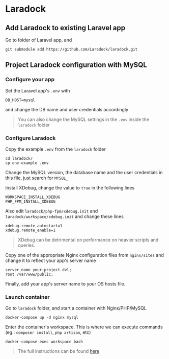 # Laradock

## Add Laradock to existing Laravel app

Go to folder of Laravel app, and
```
git submodule add https://github.com/Laradock/laradock.git
```

## Project Laradock configuration with MySQL

### Configure your app

Set the Laravel app's `.env` with 
```
DB_HOST=mysql
```
and change the DB name and user credentials accordingly

> You can also change the MySQL settings in the `.env` inside the `laradock` folder

### Configure Laradock

Copy the example `.env` from the `laradock` folder
```
cd laradock/
cp env-example .env
```

Change the MySQL version, the database name and the user credentials in this file, just search for `MYSQL_`

Install XDebug, change the value to `true` in the following lines
```
WORKSPACE_INSTALL_XDEBUG
PHP_FPM_INSTALL_XDEBUG
```

Also edit `laradock/php-fpm/xdebug.init` and `laradock/workspace/xdebug.init` and change these lines
```
xdebug.remote_autostart=1
xdebug.remote_enable=1
```

> XDebug can be detrimental on performance on heavier scripts and queries.

Copy one of the appropriate Nginx configuration files from `nginx/sites` and change it to reflect your app's server name
```
server_name your-project.dvl;
root /var/www/public;
```

Finally, add your app's server name to your OS hosts file.

### Launch container

Go to `laradock` folder, and start a container with Nginx/PHP/MySQL
```
docker-compose up -d nginx mysql
```

Enter the container's workspace. This is where we can execute commands (eg.: `composer install`, `php artisan`, etc)
```
docker-compose exec workspace bash
```

> The full instructions can be found [here](https://laradock.io/getting-started/#installation)